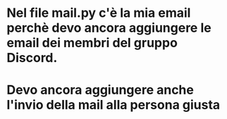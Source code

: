 # Nel file mail.py c'è la mia email perchè devo ancora aggiungere le email dei membri del gruppo Discord.
# Devo ancora aggiungere anche l'invio della mail alla persona giusta
